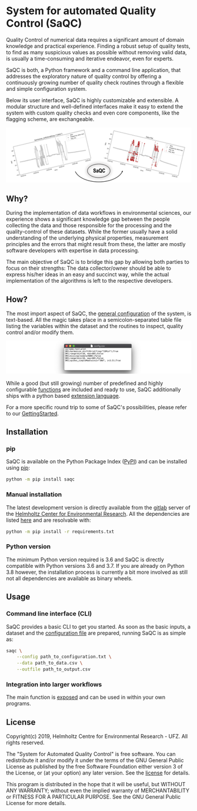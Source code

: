 # System for automated Quality Control (SaQC)

Quality Control of numerical data requires a significant amount of
domain knowledge and practical experience. Finding a robust setup of
quality tests, to find as many suspicious values as possible without
removing valid data, is usually a time-consuming and iterative endeavor,
even for experts.

SaQC is both, a Python framework and a command line application, that
addresses the exploratory nature of quality control by offering a
continuously growing number of quality check routines through a flexible
and simple configuration system. 

Below its user interface, SaQC is highly customizable and extensible.
A modular structure and well-defined interfaces make it easy to extend 
the system with custom quality checks and even core components, like
the flagging scheme, are exchangeable.

![SaQC Workflow](docs/images/readme_image.png "SaQC Workflow") 

## Why?
During the implementation of data workflows in environmental sciences,
our experience shows a significant knowledge gap between the people
collecting the data and those responsible for the processing and the
quality-control of these datasets.
While the former usually have a solid understanding of the underlying
physical properties, measurement principles and the errors that might result
from these, the latter are mostly software developers with expertise in
data processing.

The main objective of SaQC is to bridge this gap by allowing both
parties to focus on their strengths: The data collector/owner should be
able to express his/her ideas in an easy and succinct way, while the actual 
implementation of the algorithms is left to the respective developers.


## How?
The most import aspect of SaQC, the [general configuration](docs/ConfigurationFiles.md)
of the system, is text-based. All the magic takes place in a semicolon-separated
table file listing the variables within the dataset and the routines to inspect,
quality control and/or modify them.

![Example config](docs/images/screenshot_config.png "Example config") 

While a good (but still growing) number of predefined and highly configurable
[functions](docs/FunctionIndex.md) are included and ready to use, SaQC
additionally ships with a python based
[extension language](docs/GenericFunctions.md). 

For a more specific round trip to some of SaQC's possibilities, please refer to
our [GettingStarted](docs/GettingStarted.md).


## Installation

### pip
SaQC is available on the Python Package Index ([PyPI](https://pypi.org/)) and
can be installed using [pip](https://pip.pypa.io/en/stable/):
```sh
python -m pip install saqc
```

### Manual installation
The latest development version is directly available from the
[gitlab](https://git.ufz.de/rdm-software/saqc) server of the
[Helmholtz Center for Environmental Research](https://www.ufz.de/index.php?en=33573). 
All the dependencies are listed [here](saqc/requirements.txt) and are 
resolvable with:

```sh
python -m pip install -r requirements.txt
```
   
### Python version
The minimum Python version required is 3.6 and SaQC is directly compatible with
Python versions 3.6 and 3.7. If you are already on Python 3.8 however, the
installation process is currently a bit more involved as still not all dependencies
are available as binary wheels.

   
## Usage
### Command line interface (CLI)
SaQC provides a basic CLI to get you started. As soon as the basic inputs, 
a dataset and the [configuration file](saqc/docs/ConfigurationFiles.md) are
prepared, running SaQC is as simple as:
```sh
saqc \
    --config path_to_configuration.txt \
    --data path_to_data.csv \
    --outfile path_to_output.csv
```


### Integration into larger workflows
The main function is [exposed](saqc/core/core.py#L79) and can be used in within 
your own programs. 


## License
Copyright(c) 2019, 
Helmholtz Centre for Environmental Research - UFZ. 
All rights reserved.

The "System for Automated Quality Control" is free software. You can 
redistribute it and/or modify it under the terms of the GNU General 
Public License as published by the free Software Foundation either 
version 3 of the License, or (at your option) any later version. See the
[license](license.txt) for details.

This program is distributed in the hope that it will be useful, but 
WITHOUT ANY WARRANTY; without even the implied warranty of 
MERCHANTABILITY or FITNESS FOR A PARTICULAR PURPOSE. 
See the GNU General Public License for more details.
